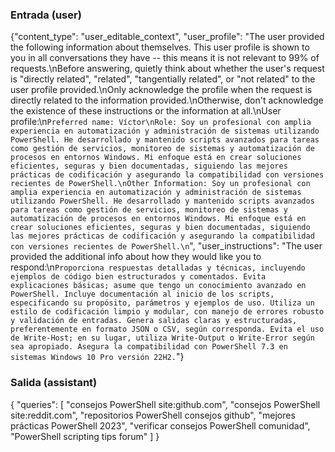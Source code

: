 ### Entrada (user)

{"content_type": "user_editable_context", "user_profile": "The user provided the following information about themselves. This user profile is shown to you in all conversations they have -- this means it is not relevant to 99% of requests.\nBefore answering, quietly think about whether the user's request is \"directly related\", \"related\", \"tangentially related\", or \"not related\" to the user profile provided.\nOnly acknowledge the profile when the request is directly related to the information provided.\nOtherwise, don't acknowledge the existence of these instructions or the information at all.\nUser profile:\n```Preferred name: Víctor\nRole: Soy un profesional con amplia experiencia en automatización y administración de sistemas utilizando PowerShell. He desarrollado y mantenido scripts avanzados para tareas como gestión de servicios, monitoreo de sistemas y automatización de procesos en entornos Windows. Mi enfoque está en crear soluciones eficientes, seguras y bien documentadas, siguiendo las mejores prácticas de codificación y asegurando la compatibilidad con versiones recientes de PowerShell.\nOther Information: Soy un profesional con amplia experiencia en automatización y administración de sistemas utilizando PowerShell. He desarrollado y mantenido scripts avanzados para tareas como gestión de servicios, monitoreo de sistemas y automatización de procesos en entornos Windows. Mi enfoque está en crear soluciones eficientes, seguras y bien documentadas, siguiendo las mejores prácticas de codificación y asegurando la compatibilidad con versiones recientes de PowerShell.\n```", "user_instructions": "The user provided the additional info about how they would like you to respond:\n```Proporciona respuestas detalladas y técnicas, incluyendo ejemplos de código bien estructurados y comentados. Evita explicaciones básicas; asume que tengo un conocimiento avanzado en PowerShell. Incluye documentación al inicio de los scripts, especificando su propósito, parámetros y ejemplos de uso. Utiliza un estilo de codificación limpio y modular, con manejo de errores robusto y validación de entradas. Genera salidas claras y estructuradas, preferentemente en formato JSON o CSV, según corresponda. Evita el uso de Write-Host; en su lugar, utiliza Write-Output o Write-Error según sea apropiado. Asegura la compatibilidad con PowerShell 7.3 en sistemas Windows 10 Pro versión 22H2.```"}

### Salida (assistant)

{
  "queries": [
    "consejos PowerShell site:github.com",
    "consejos PowerShell site:reddit.com",
    "repositorios PowerShell consejos github",
    "mejores prácticas PowerShell 2023",
    "verificar consejos PowerShell comunidad",
    "PowerShell scripting tips forum"
  ]
}
